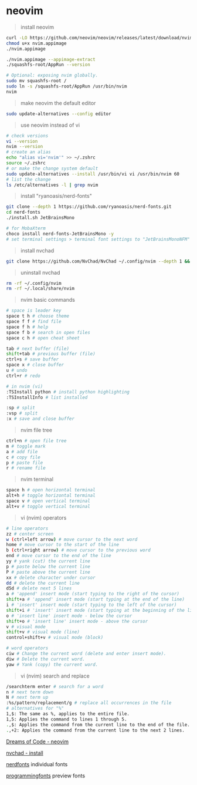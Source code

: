 # neovim

> install neovim

```bash
curl -LO https://github.com/neovim/neovim/releases/latest/download/nvim.appimage
chmod u+x nvim.appimage
./nvim.appimage

./nvim.appimage --appimage-extract
./squashfs-root/AppRun --version

# Optional: exposing nvim globally.
sudo mv squashfs-root /
sudo ln -s /squashfs-root/AppRun /usr/bin/nvim
nvim
```

> make neovim the default editor

```bash
sudo update-alternatives --config editor
```

> use neovim instead of vi

```bash
# check versions
vi --version
nvim --version
# create an alias
echo "alias vi='nvim'" >> ~/.zshrc
source ~/.zshrc
# or make the change system default
sudo update-alternatives --install /usr/bin/vi vi /usr/bin/nvim 60
# list the change
ls /etc/alternatives -l | grep nvim
```

> install "ryanoasis/nerd-fonts"

```bash
git clone --depth 1 https://github.com/ryanoasis/nerd-fonts.git
cd nerd-fonts
./install.sh JetBrainsMono

# for MobaXterm
choco install nerd-fonts-JetBrainsMono -y
# set terminal settings > terminal font settings to "JetBrainsMonoNFM"
```

> install nvchad

```bash
git clone https://github.com/NvChad/NvChad ~/.config/nvim --depth 1 && nvim
```

> uninstall nvchad

```bash
rm -rf ~/.config/nvim
rm -rf ~/.local/share/nvim
```

> nvim basic commands

```bash
# space is leader key
space t h # choose theme
space f f # find file
space f h # help
space f b # search in open files
space c h # open cheat sheet

tab # next buffer (file)
shift+tab # previous buffer (file)
ctrl+s # save buffer
space x # close buffer
u # undo
ctrl+r # redo

# in nvim (vi)
:TSInstall python # install python highlighting
:TSInstallInfo # list installed

:sp # split
:vsp # split
:x # save and close buffer
```

> nvim file tree

```bash
ctrl+n # open file tree
m # toggle mark
a # add file
c # copy file
p # paste file
r # rename file
```

> nvim terminal

```bash
space h # open horizontal terminal
alt+h # toggle horizontal terminal
space v # open vertical terminal
alt+v # toggle vertical terminal
```

> vi (nvim) operators

```bash
# line operators
zz # center screen
w (ctrl+left arrow) # move cursor to the next word
home # move cursor to the start of the line
b (ctrl+right arrow) # move cursor to the previous word
end # move cursor to the end of the line
yy # yank (cut) the current line
p # paste below the current line
P # paste above the current line
xx # delete character under cursor
dd # delete the current line
d5d # delete next 5 lines
a # 'append' insert mode (start typing to the right of the cursor)
shift+a # 'append' insert mode (start typing at the end of the line)
i # 'insert' insert mode (start typing to the left of the cursor)
shift+i # 'insert' insert mode (start typing at the beginning of the line)
o # 'insert line' insert mode - below the cursor
shift+o # 'insert line' insert mode - above the cursor
v # visual mode
shift+v # visual mode (line)
control+shift+v # visual mode (block)

# word operators
ciw # Change the current word (delete and enter insert mode).
diw # Delete the current word.
yaw # Yank (copy) the current word.
```

> vi (nvim) search and replace

```bash
/searchterm enter # search for a word
n # next term down
N # next term up
:%s/pattern/replacement/g # replace all occurrences in the file
# alternatives for "%"
1,$: The same as %, applies to the entire file.
1,5: Applies the command to lines 1 through 5.
.,$: Applies the command from the current line to the end of the file.
.,+2: Applies the command from the current line to the next 2 lines.
```

[Dreams of Code - neovim](https://www.youtube.com/watch?v=Mtgo-nP_r8Y)

[nvchad - install](https://nvchad.com/docs/quickstart/install)

[nerdfonts](https://www.nerdfonts.com/font-downloads) individual fonts

[programmingfonts](https://www.programmingfonts.org/) preview fonts
